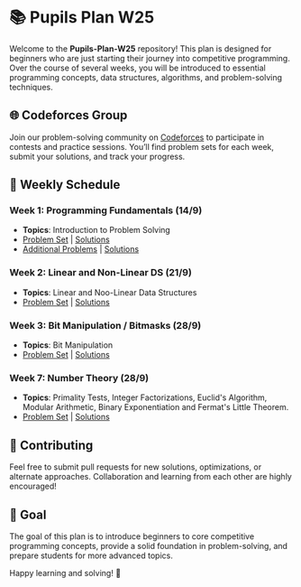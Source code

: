 # 📚 Pupils Plan W25

Welcome to the **Pupils-Plan-W25** repository! This plan is designed for beginners who are just starting their journey into competitive programming. Over the course of several weeks, you will be introduced to essential programming concepts, data structures, algorithms, and problem-solving techniques.

## 🌐 Codeforces Group

Join our problem-solving community on [Codeforces](https://codeforces.com/group/FcraNkfhvg) to participate in contests and practice sessions. You’ll find problem sets for each week, submit your solutions, and track your progress.

## 📅 Weekly Schedule

### Week 1: Programming Fundamentals (14/9)
- **Topics**: Introduction to Problem Solving
- [Problem Set](https://codeforces.com/group/FcraNkfhvg/contest/550146) | [Solutions](https://www.youtube.com/playlist?list=PLc02D4EoVYQCIhFOfvVcTXV8X826PTMOw)
- [Additional Problems](https://codeforces.com/group/FcraNkfhvg/contest/550147) | [Solutions](https://www.youtube.com/playlist?list=PLc02D4EoVYQCIhFOfvVcTXV8X826PTMOw)

### Week 2: Linear and Non-Linear DS (21/9)
- **Topics**: Linear and Noo-Linear Data Structures
- [Problem Set](https://codeforces.com/group/FcraNkfhvg/contest/551952) | [Solutions]()

### Week 3: Bit Manipulation / Bitmasks (28/9)
- **Topics**: Bit Manipulation
- [Problem Set](https://codeforces.com/group/FcraNkfhvg/contest/554120) | [Solutions](https://www.youtube.com/playlist?list=PLc02D4EoVYQB4_yfNf8xikTLdOfo-JYkK)

### Week 7: Number Theory (28/9)
- **Topics**: Primality Tests, Integer Factorizations, Euclid's Algorithm, Modular Arithmetic, Binary Exponentiation and Fermat's Little Theorem.
- [Problem Set](https://codeforces.com/group/FcraNkfhvg/contest/559889) | [Solutions](https://www.youtube.com/playlist?list=PLc02D4EoVYQB5VxkhmwUha5XLLR09Pgc1)

<!-- Uncomment the following sections as the weeks progress -->

<!--

### Week 4: Constructive / Greedy / Adhoc (5/10)
- **Topics**: Greedy Algorithms and Adhoc Problem Solving
- Problem Set | Solutions

### Week 5: Prefix Sum / Frequency Array / Partial Sum (12/10)
- **Topics**: Max Subarray Sum, Prefix Operations
- Problem Set | Solutions
-->

<!--
## 📂 Structure

Each week's folder contains:
- A **Problem Set**: A collection of curated problems to help solidify the week’s concepts.
- **Solutions**: Detailed solutions for the problems covered in the sessions.
- **Extra Challenges**: An additional set of problems that may require creative approaches or tricks.
-->

## 🤝 Contributing

Feel free to submit pull requests for new solutions, optimizations, or alternate approaches. Collaboration and learning from each other are highly encouraged!

## 🌱 Goal

The goal of this plan is to introduce beginners to core competitive programming concepts, provide a solid foundation in problem-solving, and prepare students for more advanced topics.

Happy learning and solving! 🎯
